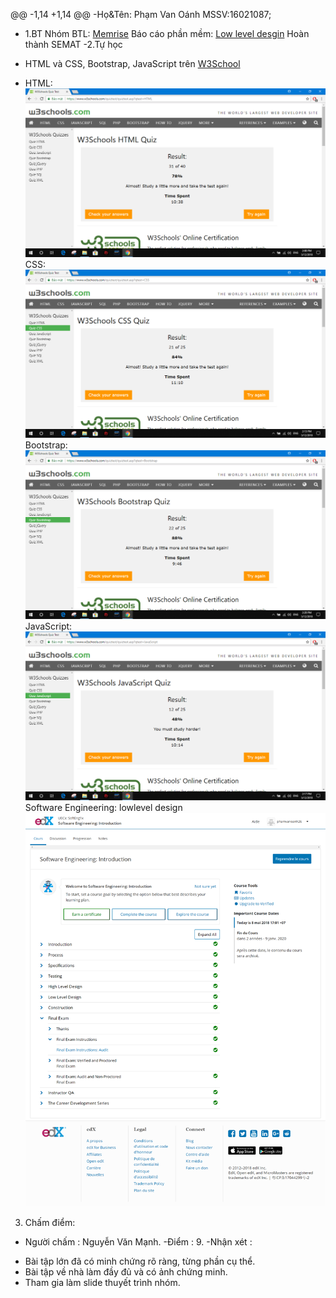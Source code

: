 @@ -1,14 +1,14 @@
-Họ&Tên: Phạm Van Oánh MSSV:16021087;
 
+ 1.BT Nhóm
 	BTL: [Memrise](https://github.com/truonganhhoang/INT2208-4-2018/tree/master/nhom-11)
 	Báo cáo phần mềm: [Low level desgin](https://github.com/truonganhhoang/SoftEng/blob/master/low-level-design/nhom%2011/PITCHME.md)
 	Hoàn thành SEMAT
-2.Tự học
-	HTML và CSS, Bootstrap, JavaScript trên [W3School](https://www.w3schools.com)
+	HTML: ![Alt text](HTML.png)
	CSS: ![Alt text](CSS.png)
	Bootstrap: ![Alt text](Boostrap.png)
	JavaScript:![Alt text](JS.png)
 	Software Engineering: lowlevel design ![Alt text](SE.png)

3. Chấm điểm:
- Người chấm : Nguyễn Văn Mạnh.
-Điểm : 9.
-Nhận xét : 
* Bài tập lớn đã có minh chứng rõ ràng, từng phần cụ thể.
* Bài tập về nhà làm đầy đủ và có ảnh chứng minh.
* Tham gia làm slide thuyết trình nhóm.
